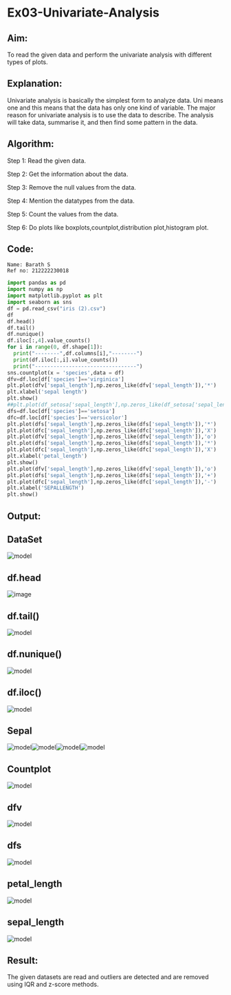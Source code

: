 # Ex03-Univariate-Analysis

## Aim:
To read the given data and perform the univariate analysis with different types of plots.

## Explanation:
Univariate analysis is basically the simplest form to analyze data. Uni means one and this means that the data has only one kind of variable. The major reason for univariate analysis is to use the data to describe. The analysis will take data, summarise it, and then find some pattern in the data.

## Algorithm:

Step 1:
Read the given data.

Step 2:
Get the information about the data.

Step 3:
Remove the null values from the data.

Step 4:
Mention the datatypes from the data.

Step 5:
Count the values from the data.

Step 6:
Do plots like boxplots,countplot,distribution plot,histogram plot.

## Code:
```
Name: Barath S
Ref no: 212222230018
```
```python
import pandas as pd
import numpy as np
import matplotlib.pyplot as plt
import seaborn as sns
df = pd.read_csv("iris (2).csv")
df
df.head()
df.tail()
df.nunique()
df.iloc[:,4].value_counts()
for i in range(0, df.shape[1]):
  print("--------",df.columns[i],"--------")
  print(df.iloc[:,i].value_counts())
  print("---------------------------------")
sns.countplot(x = 'species',data = df)
dfv=df.loc[df['species']=='virginica']
plt.plot(dfv['sepal_length'],np.zeros_like(dfv['sepal_length']),'*')
plt.xlabel('sepal length')
plt.show()
##plt.plot(df_setosa['sepal_length'],np.zeros_like(df_setosa['sepal_length']),'o')
dfs=df.loc[df['species']=='setosa']
dfc=df.loc[df['species']=='versicolor']
plt.plot(dfs['sepal_length'],np.zeros_like(dfs['sepal_length']),'*')
plt.plot(dfc['sepal_length'],np.zeros_like(dfc['sepal_length']),'X')
plt.plot(dfv['sepal_length'],np.zeros_like(dfv['sepal_length']),'o')
plt.plot(dfs['sepal_length'],np.zeros_like(dfs['sepal_length']),'*')
plt.plot(dfc['sepal_length'],np.zeros_like(dfc['sepal_length']),'X')
plt.xlabel('petal_length')
plt.show()
plt.plot(dfv['sepal_length'],np.zeros_like(dfv['sepal_length']),'o')
plt.plot(dfs['sepal_length'],np.zeros_like(dfs['sepal_length']),'+')
plt.plot(dfc['sepal_length'],np.zeros_like(dfc['sepal_length']),'-')
plt.xlabel('SEPALLENGTH')
plt.show()
```

## Output:

## DataSet

![model](df.png)

## df.head

![image](head.png)

## df.tail()

![model](tail.png)

## df.nunique()

![model](nuni.png)

## df.iloc()

![model](https://github.com/barathsubramani/Ex03-Univariate-Analysis/blob/main/iloc.png)

## Sepal

![model](https://github.com/barathsubramani/Ex03-Univariate-Analysis/blob/main/sepal1.png)![model](https://github.com/barathsubramani/Ex03-Univariate-Analysis/blob/main/sepal2.png)![model](https://github.com/barathsubramani/Ex03-Univariate-Analysis/blob/main/sepal3.png)![model](https://github.com/barathsubramani/Ex03-Univariate-Analysis/blob/main/sepal4.png)

## Countplot

![model](https://github.com/barathsubramani/Ex03-Univariate-Analysis/blob/main/sns.png)

## dfv

![model](https://github.com/barathsubramani/Ex03-Univariate-Analysis/blob/main/dfv.png)

## dfs

![model](https://github.com/barathsubramani/Ex03-Univariate-Analysis/blob/main/dfs.png)

## petal_length

![model](https://github.com/barathsubramani/Ex03-Univariate-Analysis/blob/main/plot.png)

## sepal_length

![model](https://github.com/barathsubramani/Ex03-Univariate-Analysis/blob/main/last.png)


## Result:
The given datasets are read and outliers are detected and are removed using IQR and z-score methods.
